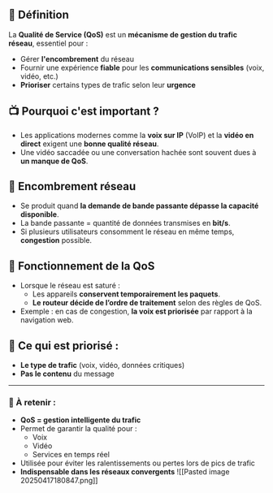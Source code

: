 

## 🎯 Définition
La **Qualité de Service (QoS)** est un **mécanisme de gestion du trafic réseau**, essentiel pour :
- Gérer **l'encombrement** du réseau
- Fournir une expérience **fiable** pour les **communications sensibles** (voix, vidéo, etc.)
- **Prioriser** certains types de trafic selon leur **urgence**

## 📺 Pourquoi c'est important ?
- Les applications modernes comme la **voix sur IP** (VoIP) et la **vidéo en direct** exigent une **bonne qualité réseau**.
- Une vidéo saccadée ou une conversation hachée sont souvent dues à **un manque de QoS**.

## 🚧 Encombrement réseau
- Se produit quand **la demande de bande passante dépasse la capacité disponible**.
- La bande passante = quantité de données transmises en **bit/s**.
- Si plusieurs utilisateurs consomment le réseau en même temps, **congestion** possible.

## 🧠 Fonctionnement de la QoS
- Lorsque le réseau est saturé :
  - Les appareils **conservent temporairement les paquets**.
  - **Le routeur décide de l’ordre de traitement** selon des règles de QoS.
- Exemple : en cas de congestion, **la voix est priorisée** par rapport à la navigation web.

## 🚦 Ce qui est priorisé :
- **Le type de trafic** (voix, vidéo, données critiques)
- **Pas le contenu** du message

---

### 📝 À retenir :
- **QoS = gestion intelligente du trafic**
- Permet de garantir la qualité pour :
  - Voix
  - Vidéo
  - Services en temps réel
- Utilisée pour éviter les ralentissements ou pertes lors de pics de trafic
- **Indispensable dans les réseaux convergents**
![[Pasted image 20250417180847.png]]